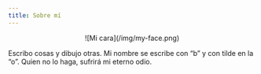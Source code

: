 ```yaml
---
title: Sobre mí
---
```

<center>![Mi cara](/img/my-face.png)</center>

Escribo cosas y dibujo otras.
Mi nombre se escribe con “b” y con tilde en la “o”.
Quien no lo haga, sufrirá mi eterno odio.

